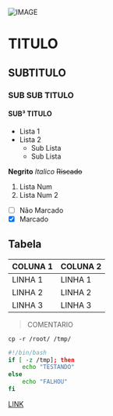 ![IMAGE](https://imagens.tiespecialistas.com.br/2015/02/git.jpg)

TITULO
======

SUBTITULO
---------


### SUB SUB TITULO

#### SUB³ TITULO

* Lista 1
* Lista 2
  - Sub Lista
  - Sub Lista

**Negrito** _Italico_ ~~Riscado~~ 

1. Lista Num
2. Lista Num 2

* [ ] Não Marcado
* [x] Marcado

Tabela
------

COLUNA 1 | COLUNA 2
---------|---------
LINHA 1  | LINHA 1
LINHA 2  | LINHA 2
LINHA 3  | LINHA 3

> COMENTARIO

`cp -r /root/ /tmp/`

```bash
#!/bin/bash
if [ -z /tmp]; then
	echo "TESTANDO"
else
	echo "FALHOU"
fi
```

[LINK](google.com.br)
